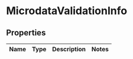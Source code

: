 # MicrodataValidationInfo


## Properties

| Name | Type | Description | Notes |
|------------ | ------------- | ------------- | -------------|